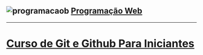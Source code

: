 ## ![programacaob](https://yt3.ggpht.com/FLhREAxlFj0XJ7sFMmxg_WV55m0KfMbgzOmAMCnvxpfLf5NFvokN7Rvq6F0Udt-hH54ga-bstA=s48-c-k-c0x00ffffff-no-rj) [Programação Web](https://www.youtube.com/@programacaoweb)
***
# [Curso de Git e Github Para Iniciantes](https://www.youtube.com/watch?v=Kyw91mqCHD0)